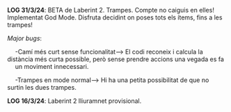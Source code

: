 **LOG 31/3/24**: BETA de Laberint 2.        Trampes. Compte no caiguis en elles! Implementat God Mode. Disfruta decidint on poses tots els ítems, fins a les trampes! 
         
*Major bugs*: 

  &emsp; -Camí més curt sense funcionalitat--> El codi reconeix i calcula la distància més curta possible, però sense prendre accions una vegada es fa &emsp; un  moviment innecessari.
          
 &emsp; -Trampes en mode normal--> Hi ha una petita possibilitat de que no surtin les dues trampes.



**LOG 16/3/24**: Laberint 2 lliuramnet provisional.
